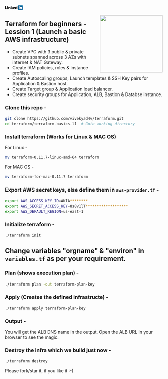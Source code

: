 [![LinkedIn](https://github.com/vivekyad4v/public-images/raw/master/generic/LinkedIn-vivekyad4v.png)](https://www.linkedin.com/in/vivekyad4v/)

<a href="https://github.com/vivekyad4v?tab=followers"><img align="right" width="200" height="183" src="https://s3.amazonaws.com/github/ribbons/forkme_left_green_007200.png" /></a>

## Terraform for beginners - Lession 1 (Launch a basic AWS infrastructure)
   * Create VPC with 3 public & private subnets spanned across 3 AZs with internet & NAT Gateway.
   * Create IAM policies, roles & instance profiles.
   * Create Autoscaling groups, Launch templates & SSH Key pairs for Application & Bastion host.
   * Create Target group & Application load balancer.
   * Create security groups for Application, ALB, Bastion & Databse instance.

### Clone this repo - 
```sh
git clone https://github.com/vivekyad4v/terraform.git
cd terraform/terraform-basics-l1  # Goto working directory
```

### Install terraform (Works for Linux & MAC OS) 
For Linux -
```sh
mv terraform-0.11.7-linux-amd-64 terraform
```
For MAC OS -
```sh
mv terraform-for-mac-0.11.7 terraform
```
### Export AWS secret keys, else define them in `aws-provider.tf` -
```sh
export AWS_ACCESS_KEY_ID=AKIA********
export AWS_SECRET_ACCESS_KEY=8s8v1lT*******************
export AWS_DEFAULT_REGION=us-east-1
```
### Initialize terraform - 
```sh
./terraform init
```
## Change variables "orgname" & "environ" in `variables.tf` as per your requirement.

### Plan (shows execution plan) - 
```sh
./terraform plan -out terraform-plan-key
```
### Apply (Creates the defined infrastructe) - 
```sh
./terraform apply terraform-plan-key
```
### Output - 
You will get the ALB DNS name in the output. Open the ALB URL in your browser to see the magic.

### Destroy the infra which we build just now - 
```sh
./terraform destroy
```

Please fork/star it, if you like it :-) 
